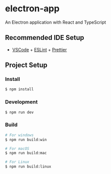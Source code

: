 # electron-app

An Electron application with React and TypeScript

## Recommended IDE Setup

- [VSCode](https://code.visualstudio.com/) + [ESLint](https://marketplace.visualstudio.com/items?itemName=dbaeumer.vscode-eslint) + [Prettier](https://marketplace.visualstudio.com/items?itemName=esbenp.prettier-vscode)

## Project Setup

### Install
 
```bash
$ npm install   
``` 
   
### Development   
 
```bash
$ npm run dev
```

### Build 

```bash
# For windows
$ npm run build:win 

# For macOS 
$ npm run build:mac

# For Linux
$ npm run build:linux
```
